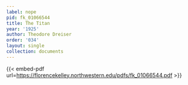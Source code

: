 ```yaml
---
label: nope
pid: fk_01066544
title: The Titan
year: '1925'
author: Theodore Dreiser
order: '034'
layout: single
collection: documents
---
```



{{< embed-pdf url=https://florencekelley.northwestern.edu/pdfs/fk_01066544.pdf >}}
